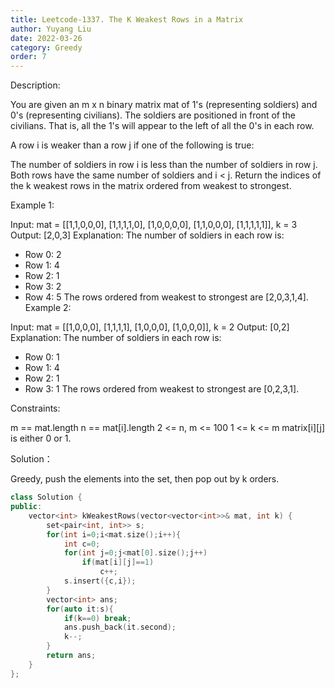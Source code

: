 ```yaml
---
title: Leetcode-1337. The K Weakest Rows in a Matrix
author: Yuyang Liu
date: 2022-03-26
category: Greedy
order: 7
---
```

Description:

You are given an m x n binary matrix mat of 1's (representing soldiers) and 0's (representing civilians). The soldiers are positioned in front of the civilians. That is, all the 1's will appear to the left of all the 0's in each row.

A row i is weaker than a row j if one of the following is true:

The number of soldiers in row i is less than the number of soldiers in row j.
Both rows have the same number of soldiers and i < j.
Return the indices of the k weakest rows in the matrix ordered from weakest to strongest.

 

Example 1:

Input: mat = 
[[1,1,0,0,0],
 [1,1,1,1,0],
 [1,0,0,0,0],
 [1,1,0,0,0],
 [1,1,1,1,1]], 
k = 3
Output: [2,0,3]
Explanation: 
The number of soldiers in each row is: 
- Row 0: 2 
- Row 1: 4 
- Row 2: 1 
- Row 3: 2 
- Row 4: 5 
The rows ordered from weakest to strongest are [2,0,3,1,4].
Example 2:

Input: mat = 
[[1,0,0,0],
 [1,1,1,1],
 [1,0,0,0],
 [1,0,0,0]], 
k = 2
Output: [0,2]
Explanation: 
The number of soldiers in each row is: 
- Row 0: 1 
- Row 1: 4 
- Row 2: 1 
- Row 3: 1 
The rows ordered from weakest to strongest are [0,2,3,1].
 

Constraints:

m == mat.length
n == mat[i].length
2 <= n, m <= 100
1 <= k <= m
matrix[i][j] is either 0 or 1.

Solution：

Greedy, push the elements into the set, then pop out by k orders.

``` c++
class Solution {
public:
    vector<int> kWeakestRows(vector<vector<int>>& mat, int k) {
        set<pair<int, int>> s;
        for(int i=0;i<mat.size();i++){
            int c=0;
            for(int j=0;j<mat[0].size();j++)
                if(mat[i][j]==1)
                    c++;
            s.insert({c,i});
        }
        vector<int> ans;
        for(auto it:s){
            if(k==0) break;
            ans.push_back(it.second);
            k--;
        }
        return ans;
    }
};
```
